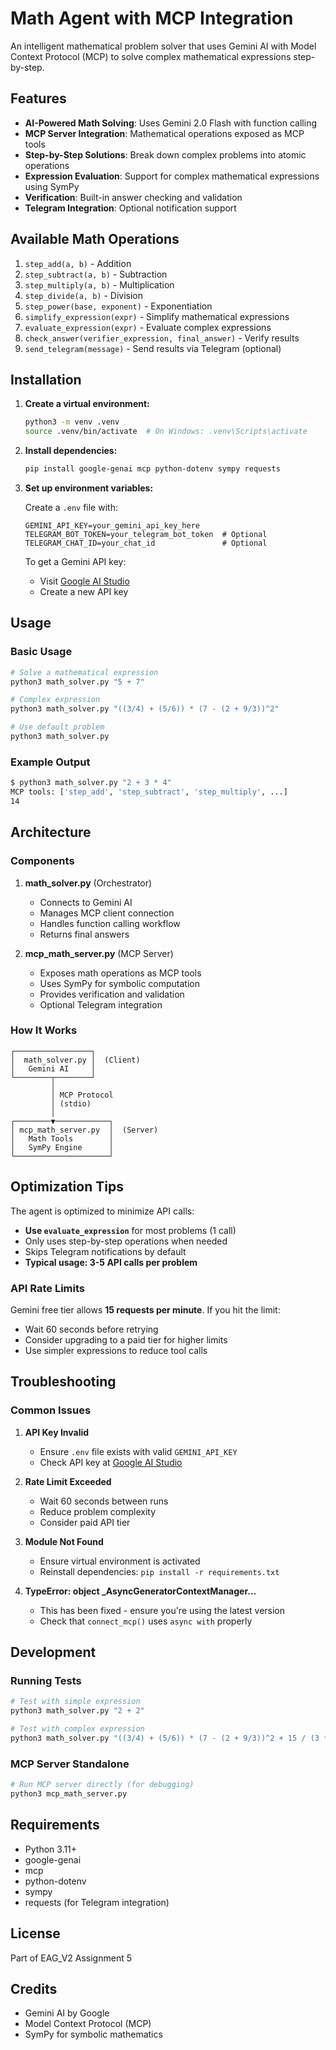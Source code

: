 # Math Agent with MCP Integration

An intelligent mathematical problem solver that uses Gemini AI with Model Context Protocol (MCP) to solve complex mathematical expressions step-by-step.

## Features

- **AI-Powered Math Solving**: Uses Gemini 2.0 Flash with function calling
- **MCP Server Integration**: Mathematical operations exposed as MCP tools
- **Step-by-Step Solutions**: Break down complex problems into atomic operations
- **Expression Evaluation**: Support for complex mathematical expressions using SymPy
- **Verification**: Built-in answer checking and validation
- **Telegram Integration**: Optional notification support

## Available Math Operations

1. `step_add(a, b)` - Addition
2. `step_subtract(a, b)` - Subtraction
3. `step_multiply(a, b)` - Multiplication
4. `step_divide(a, b)` - Division
5. `step_power(base, exponent)` - Exponentiation
6. `simplify_expression(expr)` - Simplify mathematical expressions
7. `evaluate_expression(expr)` - Evaluate complex expressions
8. `check_answer(verifier_expression, final_answer)` - Verify results
9. `send_telegram(message)` - Send results via Telegram (optional)

## Installation

1. **Create a virtual environment:**
   ```bash
   python3 -m venv .venv
   source .venv/bin/activate  # On Windows: .venv\Scripts\activate
   ```

2. **Install dependencies:**
   ```bash
   pip install google-genai mcp python-dotenv sympy requests
   ```

3. **Set up environment variables:**
   
   Create a `.env` file with:
   ```env
   GEMINI_API_KEY=your_gemini_api_key_here
   TELEGRAM_BOT_TOKEN=your_telegram_bot_token  # Optional
   TELEGRAM_CHAT_ID=your_chat_id               # Optional
   ```

   To get a Gemini API key:
   - Visit [Google AI Studio](https://aistudio.google.com/apikey)
   - Create a new API key

## Usage

### Basic Usage

```bash
# Solve a mathematical expression
python3 math_solver.py "5 + 7"

# Complex expression
python3 math_solver.py "((3/4) + (5/6)) * (7 - (2 + 9/3))^2"

# Use default problem
python3 math_solver.py
```

### Example Output

```bash
$ python3 math_solver.py "2 + 3 * 4"
MCP tools: ['step_add', 'step_subtract', 'step_multiply', ...]
14
```

## Architecture

### Components

1. **math_solver.py** (Orchestrator)
   - Connects to Gemini AI
   - Manages MCP client connection
   - Handles function calling workflow
   - Returns final answers

2. **mcp_math_server.py** (MCP Server)
   - Exposes math operations as MCP tools
   - Uses SymPy for symbolic computation
   - Provides verification and validation
   - Optional Telegram integration

### How It Works

```
┌─────────────────┐
│  math_solver.py │  (Client)
│   Gemini AI     │
└────────┬────────┘
         │
         │ MCP Protocol
         │ (stdio)
         │
┌────────▼────────────┐
│ mcp_math_server.py  │  (Server)
│   Math Tools        │
│   SymPy Engine      │
└─────────────────────┘
```

## Optimization Tips

The agent is optimized to minimize API calls:

- **Use `evaluate_expression`** for most problems (1 call)
- Only uses step-by-step operations when needed
- Skips Telegram notifications by default
- **Typical usage: 3-5 API calls per problem**

### API Rate Limits

Gemini free tier allows **15 requests per minute**. If you hit the limit:
- Wait 60 seconds before retrying
- Consider upgrading to a paid tier for higher limits
- Use simpler expressions to reduce tool calls

## Troubleshooting

### Common Issues

1. **API Key Invalid**
   - Ensure `.env` file exists with valid `GEMINI_API_KEY`
   - Check API key at [Google AI Studio](https://aistudio.google.com/apikey)

2. **Rate Limit Exceeded**
   - Wait 60 seconds between runs
   - Reduce problem complexity
   - Consider paid API tier

3. **Module Not Found**
   - Ensure virtual environment is activated
   - Reinstall dependencies: `pip install -r requirements.txt`

4. **TypeError: object _AsyncGeneratorContextManager...**
   - This has been fixed - ensure you're using the latest version
   - Check that `connect_mcp()` uses `async with` properly

## Development

### Running Tests

```bash
# Test with simple expression
python3 math_solver.py "2 + 2"

# Test with complex expression
python3 math_solver.py "((3/4) + (5/6)) * (7 - (2 + 9/3))^2 + 15 / (3 * (2 + 1))"
```

### MCP Server Standalone

```bash
# Run MCP server directly (for debugging)
python3 mcp_math_server.py
```

## Requirements

- Python 3.11+
- google-genai
- mcp
- python-dotenv
- sympy
- requests (for Telegram integration)

## License

Part of EAG_V2 Assignment 5

## Credits

- Gemini AI by Google
- Model Context Protocol (MCP)
- SymPy for symbolic mathematics


